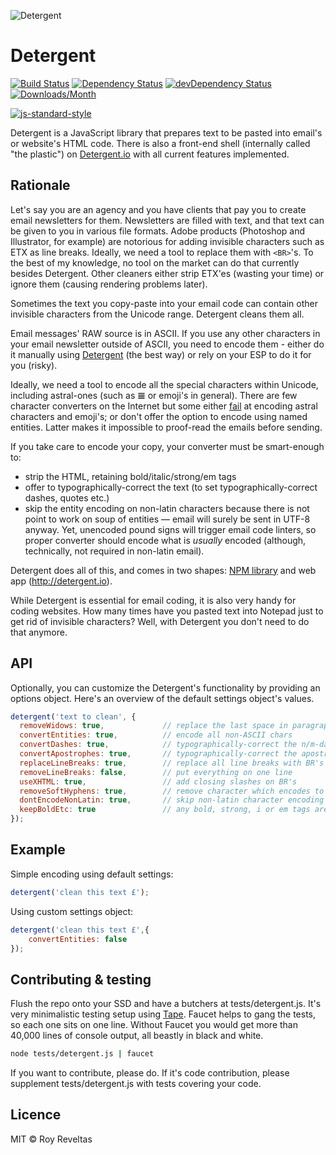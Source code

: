![Detergent](https://detergent.io/images/code-and-send-detergent-io_108x204.gif)

# Detergent

[![Build Status](https://travis-ci.org/code-and-send/detergent.svg?branch=master)](https://travis-ci.org/code-and-send/detergent) [![Dependency Status](https://david-dm.org/code-and-send/detergent.svg)](https://david-dm.org/code-and-send/detergent) [![devDependency Status](https://david-dm.org/code-and-send/detergent/dev-status.svg)](https://david-dm.org/code-and-send/detergent#info=devDependencies) [![Downloads/Month](https://img.shields.io/npm/dm/detergent.svg)](https://www.npmjs.com/package/detergent)

[![js-standard-style](https://cdn.rawgit.com/feross/standard/master/badge.svg)](https://github.com/feross/standard)

Detergent is a JavaScript library that prepares text to be pasted into email's or website's HTML code. There is also a front-end shell (internally called "the plastic") on [Detergent.io](http://detergent.io) with all current features implemented.

## Rationale

Let's say you are an agency and you have clients that pay you to create email newsletters for them. Newsletters are filled with text, and that text can be given to you in various file formats. Adobe products (Photoshop and Illustrator, for example) are notorious for adding invisible characters such as ETX as line breaks. Ideally, we need a tool to replace them with `<BR>`'s. To the best of my knowledge, no tool on the market can do that currently besides Detergent. Other cleaners either strip ETX'es (wasting your time) or ignore them (causing rendering problems later).

Sometimes the text you copy-paste into your email code can contain other invisible characters from the Unicode range. Detergent cleans them all.

Email messages' RAW source is in ASCII. If you use any other characters in your email newsletter outside of ASCII, you need to encode them - either do it manually using [Detergent](http://detergent.io) (the best way) or rely on your ESP to do it for you (risky).

Ideally, we need a tool to encode all the special characters within Unicode, including astral-ones (such as &#119558; or emoji's in general). There are few character converters on the Internet but some either [fail](http://www.emailonacid.com/character_converter/) at encoding astral characters and emoji's; or don't offer the option to encode using named entities. Latter makes it impossible to proof-read the emails before sending.

If you take care to encode your copy, your converter must be smart-enough to:
* strip the HTML, retaining bold/italic/strong/em tags
* offer to typographically-correct the text (to set typographically-correct dashes, quotes etc.)
* skip the entity encoding on non-latin characters because there is not point to work on soup of entities — email will surely be sent in UTF-8 anyway. Yet, unencoded pound signs will trigger email code linters, so proper converter should encode what is _usually_ encoded (although, technically, not required in non-latin email).

Detergent does all of this, and comes in two shapes: [NPM library](https://www.npmjs.com/package/detergent) and web app (http://detergent.io).

While Detergent is essential for email coding, it is also very handy for coding websites. How many times have you pasted text into Notepad just to get rid of invisible characters? Well, with Detergent you don't need to do that anymore.

## API

Optionally, you can customize the Detergent's functionality by providing an options object. Here's an overview of the default settings object's values.

```js
detergent('text to clean', {
  removeWidows: true,             // replace the last space in paragraph with &nbsp;
  convertEntities: true,          // encode all non-ASCII chars
  convertDashes: true,            // typographically-correct the n/m-dashes
  convertApostrophes: true,       // typographically-correct the apostrophes
  replaceLineBreaks: true,        // replace all line breaks with BR's
  removeLineBreaks: false,        // put everything on one line
  useXHTML: true,                 // add closing slashes on BR's
  removeSoftHyphens: true,        // remove character which encodes to &#173; or &shy;
  dontEncodeNonLatin: true,       // skip non-latin character encoding
  keepBoldEtc: true               // any bold, strong, i or em tags are stripped of attributes and retained
});
```

## Example

Simple encoding using default settings:

```js
detergent('clean this text £');
```

Using custom settings object:

```js
detergent('clean this text £',{
	convertEntities: false
});
```

## Contributing & testing

Flush the repo onto your SSD and have a butchers at tests/detergent.js. It's very minimalistic testing setup using [Tape](https://ponyfoo.com/articles/testing-javascript-modules-with-tape). Faucet helps to gang the tests, so each one sits on one line. Without Faucet you would get more than 40,000 lines of console output, all beastly in black and white.

```bash
node tests/detergent.js | faucet
```

If you want to contribute, please do. If it's code contribution, please supplement tests/detergent.js with tests covering your code.

## Licence

MIT © Roy Reveltas

